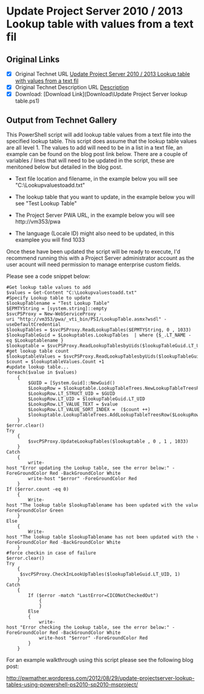 # Update Project Server 2010 / 2013 Lookup table with values from a text fil

## Original Links

- [x] Original Technet URL [Update Project Server 2010 / 2013 Lookup table with values from a text fil](https://gallery.technet.microsoft.com/Update-Server-Lookup-table-bb1ae14f)
- [x] Original Technet Description URL [Description](https://gallery.technet.microsoft.com/Update-Server-Lookup-table-bb1ae14f/description)
- [x] Download: [Download Link](Download\Update Project Server lookup table.ps1)

## Output from Technet Gallery

This PowerShell script will add lookup table values from a text file into the specified lookup table. This script does assume that the lookup table values are all level 1. The values to add will need to be in a list in a text file, an example can be found on the blog post link below. There are a couple of variables / lines that will need to be updated in the script, these are menitoned below but detailed in the blog post.

- Text file location and filename, in the example below you will see "C:\Lookupvaluestoadd.txt"

- The lookup table that you want to update, in the example below you will see "Test Lookup Table"

- The Project Server PWA URL, in the example below you will see http://vm353/pwa

- The language (Locale ID) might also need to be updated, in this examplee you will find 1033

Once these have been updated the script will be ready to execute, I'd recommend running this with a Project Server administrator account as the user acount will need permission to manage enterprise custom fields.

Please see a code snippet below:

```
#Get lookup table values to add
$values = Get-Content "C:\Lookupvaluestoadd.txt"
#Specify Lookup table to update
$lookupTablename = "Test Lookup Table"
$EPMTYString = [system.string]::empty
$svcPSProxy = New-WebServiceProxy -uri "http://vm353/pwa/_vti_bin/PSI/LookupTable.asmx?wsdl" -useDefaultCredential
$lookupTables = $svcPSProxy.ReadLookupTables($EPMTYString, 0 , 1033)
$lookupTableGuid = $Lookuptables.LookupTables  | where {$_.LT_NAME -eq $Lookuptablename }
$lookuptable = $svcPSProxy.ReadLookupTablesbyUids($lookupTableGuid.LT_UID, 1 , 1033)
#get lookup table count
$lookuptableValues = $svcPSProxy.ReadLookupTablesbyUids($lookupTableGuid.LT_UID, 0 , 1033).LookupTableTrees
$count = $lookuptableValues.Count +1
#update lookup table...
foreach($value in $values)
    {
        $GUID = [System.Guid]::NewGuid()
        $LookupRow = $lookuptable.LookupTableTrees.NewLookupTableTreesRow()
        $LookupRow.LT_STRUCT_UID = $GUID
        $LookupRow.LT_UID = $lookupTableGuid.LT_UID
        $LookupRow.LT_VALUE_TEXT = $value
        $LookupRow.LT_VALUE_SORT_INDEX =  ($count ++)
        $lookuptable.LookupTableTrees.AddLookupTableTreesRow($LookupRow)
    }
$error.clear()
Try
    {
        $svcPSProxy.UpdateLookupTables($lookuptable , 0 , 1 , 1033)
    }
Catch
    {
        write-host "Error updating the Lookup table, see the error below:" -ForeGroundColor Red -BackGroundColor White
        write-host "$error" -ForeGroundColor Red
    }
If ($error.count -eq 0)
    {
        Write-host "The lookup table $lookupTablename has been updated with the values from the text file specified" -ForeGroundColor Green
    }
Else
    {
        Write-host "The lookup table $lookupTablename has not been updated with the values from the text file specified, please see error" -ForeGroundColor Red -BackGroundColor White
    }
#force checkin in case of failure
$error.clear()
Try
    {
     $svcPSProxy.CheckInLookUpTables($lookupTableGuid.LT_UID, 1)
    }
Catch
    {
        If ($error -match "LastError=CICONotCheckedOut")
            {
            }
        Else
        {
            write-host "Error checking the Lookup table, see the error below:" -ForeGroundColor Red -BackGroundColor White
            write-host "$error" -ForeGroundColor Red
        }
    }
```

For an example walkthrough using this script please see the following blog post:

http://pwmather.wordpress.com/2012/08/29/update-projectserver-lookup-tables-using-powershell-ps2010-sp2010-msproject/

